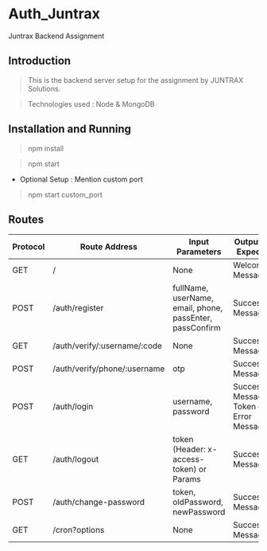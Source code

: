 # Auth_Juntrax
Juntrax Backend Assignment

## Introduction
> This is the backend server setup for the assignment by JUNTRAX Solutions.

> Technologies used : Node & MongoDB

## Installation and Running

> npm install

> npm start

* Optional Setup : Mention custom port

> npm start custom_port

## Routes

Protocol | Route Address | Input Parameters | Output JSON Expectation
--- | --- | --- | ---
GET | / | None | Welcome Message
POST | /auth/register | fullName, userName, email, phone, passEnter, passConfirm | Success/Error Message
GET | /auth/verify/:username/:code | None | Success/Error Message
POST | /auth/verify/phone/:username | otp | Success/Error Message
POST | /auth/login | username, password | Success Message -> Token or Error Message
GET | /auth/logout | token (Header: x-access-token) or Params | Success/Error Message
POST | /auth/change-password | token, oldPassword, newPassword | Success/Error Message
GET | /cron?options | None | Success Message
